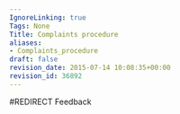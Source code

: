 ```yaml
---
IgnoreLinking: true
Tags: None
Title: Complaints procedure
aliases:
- Complaints_procedure
draft: false
revision_date: 2015-07-14 10:08:35+00:00
revision_id: 36892
---
```


#REDIRECT Feedback